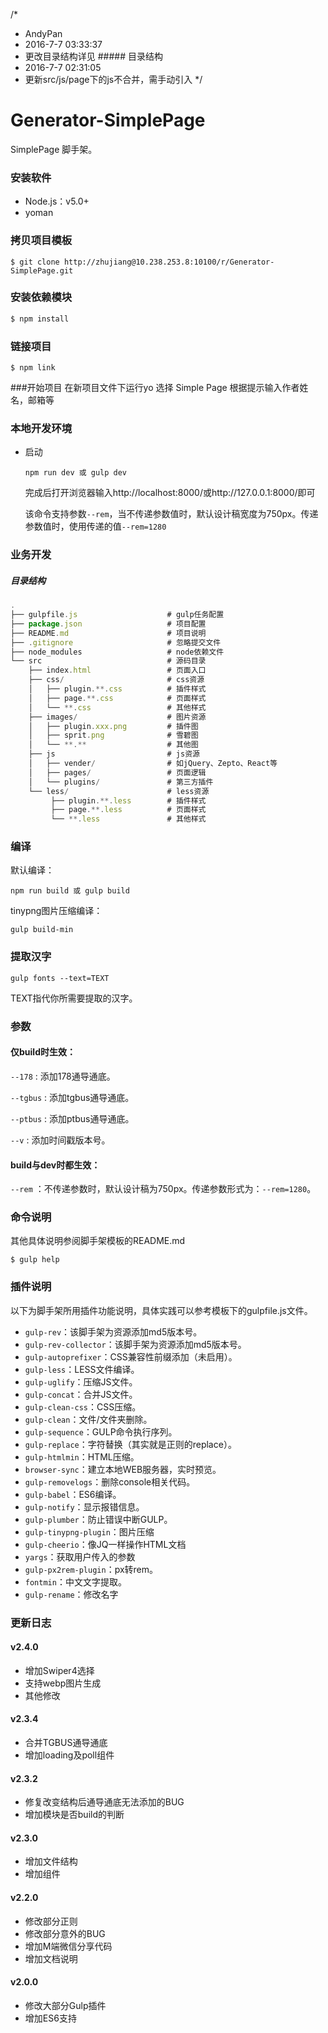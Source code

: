 /*
* AndyPan
* 2016-7-7 03:33:37
* 更改目录结构详见 ##### 目录结构
* 2016-7-7 02:31:05
* 更新src/js/page下的js不合并，需手动引入
*/


# Generator-SimplePage

SimplePage 脚手架。

### 安装软件
- Node.js：v5.0+
- yoman

### 拷贝项目模板
```
$ git clone http://zhujiang@10.238.253.8:10100/r/Generator-SimplePage.git
```

### 安装依赖模块

``` bash
$ npm install
```

### 链接项目

```
$ npm link
```

###开始项目
在新项目文件下运行yo
选择 Simple Page
根据提示输入作者姓名，邮箱等

### 本地开发环境

- 启动

    ```
    npm run dev 或 gulp dev
    ```
    完成后打开浏览器输入http://localhost:8000/或http://127.0.0.1:8000/即可

    该命令支持参数`--rem`，当不传递参数值时，默认设计稿宽度为750px。传递参数值时，使用传递的值`--rem=1280`

### 业务开发

##### 目录结构

``` js
.
├── gulpfile.js                    # gulp任务配置 
├── package.json                   # 项目配置
├── README.md                      # 项目说明
├──	.gitignore                     # 忽略提交文件
├── node_modules                   # node依赖文件
└── src                            # 源码目录
    ├── index.html                 # 页面入口
    ├── css/                       # css资源
 	│	├── plugin.**.css          # 插件样式
    │   ├── page.**.css            # 页面样式
    │   └── **.css                 # 其他样式
    ├── images/                    # 图片资源
 	│	├── plugin.xxx.png         # 插件图
    │   ├── sprit.png         	   # 雪碧图
    │   └── **.**  				   # 其他图
    ├── js                         # js资源
    │   ├── vender/                # 如jQuery、Zepto、React等
    │   ├── pages/                 # 页面逻辑
    │   └── plugins/               # 第三方插件
    └── less/                      # less资源
		 ├── plugin.**.less        # 插件样式
         ├── page.**.less          # 页面样式
         └── **.less               # 其他样式
```

### 编译

默认编译：

```
npm run build 或 gulp build
```

tinypng图片压缩编译：

```
gulp build-min
```

### 提取汉字

```
gulp fonts --text=TEXT
```
TEXT指代你所需要提取的汉字。

### 参数

#### 仅build时生效：

`--178` : 添加178通导通底。

`--tgbus` : 添加tgbus通导通底。

`--ptbus` : 添加ptbus通导通底。

`--v` : 添加时间戳版本号。

#### build与dev时都生效：

`--rem` ：不传递参数时，默认设计稿为750px。传递参数形式为：`--rem=1280`。

### 命令说明
其他具体说明参阅脚手架模板的README.md
```
$ gulp help
```

### 插件说明
以下为脚手架所用插件功能说明，具体实践可以参考模板下的gulpfile.js文件。

- `gulp-rev`：该脚手架为资源添加md5版本号。
- `gulp-rev-collector`：该脚手架为资源添加md5版本号。
- `gulp-autoprefixer`：CSS兼容性前缀添加（未启用）。
- `gulp-less`：LESS文件编译。
- `gulp-uglify`：压缩JS文件。
- `gulp-concat`：合并JS文件。
- `gulp-clean-css`：CSS压缩。
- `gulp-clean`：文件/文件夹删除。
- `gulp-sequence`：GULP命令执行序列。
- `gulp-replace`：字符替换（其实就是正则的replace）。
- `gulp-htmlmin`：HTML压缩。
- `browser-sync`：建立本地WEB服务器，实时预览。
- `gulp-removelogs`：删除console相关代码。
- `gulp-babel`：ES6编译。
- `gulp-notify`：显示报错信息。
- `gulp-plumber`：防止错误中断GULP。
- `gulp-tinypng-plugin`：图片压缩
- `gulp-cheerio`：像JQ一样操作HTML文档
- `yargs`：获取用户传入的参数
- `gulp-px2rem-plugin`：px转rem。
- `fontmin`：中文文字提取。
- `gulp-rename`：修改名字


### 更新日志

#### v2.4.0
- 增加Swiper4选择
- 支持webp图片生成
- 其他修改

#### v2.3.4
- 合并TGBUS通导通底
- 增加loading及poll组件

#### v2.3.2
- 修复改变结构后通导通底无法添加的BUG
- 增加模块是否build的判断

#### v2.3.0
- 增加文件结构
- 增加组件

#### v2.2.0
- 修改部分正则
- 修改部分意外的BUG
- 增加M端微信分享代码
- 增加文档说明

#### v2.0.0
- 修改大部分Gulp插件
- 增加ES6支持
